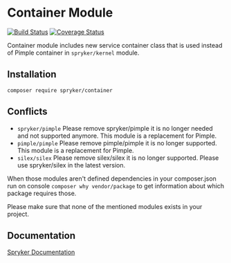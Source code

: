 # Container Module
[![Build Status](https://travis-ci.org/spryker/container.svg)](https://travis-ci.org/spryker/container)
[![Coverage Status](https://coveralls.io/repos/github/spryker/container/badge.svg)](https://coveralls.io/github/spryker/container)

Container module includes new service container class that is used instead of Pimple container in `spryker/kernel` module.


## Installation

```
composer require spryker/container
```

## Conflicts

- `spryker/pimple` Please remove spryker/pimple it is no longer needed and not supported anymore. This module is a replacement for Pimple.
- `pimple/pimple` Please remove pimple/pimple it is no longer supported. This module is a replacement for Pimple.
- `silex/silex` Please remove silex/silex it is no longer supported. Please use spryker/silex in the latest version.

When those modules aren't defined dependencies in your composer.json run on console `composer why vendor/package` to get information about which package requires those.

Please make sure that none of the mentioned modules exists in your project.


## Documentation

[Spryker Documentation](https://academy.spryker.com/developing_with_spryker/module_guide/modules.html)

